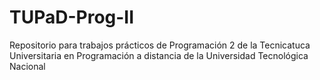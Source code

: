 # TUPaD-Prog-II
 Repositorio para trabajos prácticos de Programación 2 de la Tecnicatuca Universitaria en Programación a distancia de la Universidad Tecnológica Nacional 
